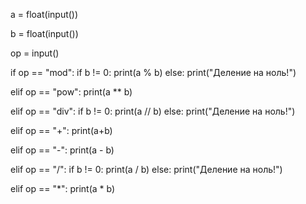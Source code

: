 a = float(input())

b = float(input())

op = input()

if op == "mod":
    if b != 0:
        print(a % b)
    else:
        print("Деление на ноль!")

elif op == "pow":
    print(a ** b)

elif op == "div":
    if b != 0:
        print(a // b)
    else:
        print("Деление на ноль!")

elif op == "+":
    print(a+b)

elif op == "-":
    print(a - b)

elif op == "/":
    if b != 0:
        print(a / b)
    else:
        print("Деление на ноль!")

elif op == "*":
    print(a * b)
